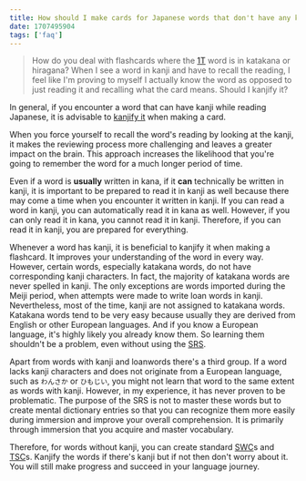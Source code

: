 ```yaml
---
title: How should I make cards for Japanese words that don't have any kanji?
date: 1707495904
tags: ['faq']
---
```


> How do you deal with flashcards where the [1T](one-target-sentences.html) word is in katakana or hiragana?
> When I see a word in kanji and have to recall the reading,
> I feel like I'm proving to myself I actually know the word
> as opposed to just reading it and recalling what the card means.
> Should I kanjify it?

In general,
if you encounter a word that can have kanji while reading Japanese,
it is advisable to
[kanjify it](should-i-learn-kanji-forms-of-words-usually-written-in-kana.html)
when making a card.

When you force yourself to recall the word's reading by looking at the kanji,
it makes the reviewing process more challenging
and leaves a greater impact on the brain.
This approach increases the likelihood
that you're going to remember the word for a much longer period of time.

Even if a word is **usually** written in kana,
if it **can** technically be written in kanji,
it is important to be prepared to read it in kanji as well
because there may come a time
when you encounter it written in kanji.
If you can read a word in kanji,
you can automatically read it in kana as well.
However,
if you can only read it in kana,
you cannot read it in kanji.
Therefore,
if you can read it in kanji,
you are prepared for everything.

Whenever a word has kanji,
it is beneficial to kanjify it when making a flashcard.
It improves your understanding of the word in every way.
However,
certain words,
especially katakana words,
do not have corresponding kanji characters.
In fact,
the majority of katakana words are never spelled in kanji.
The only exceptions are words imported during the Meiji period,
when attempts were made to write loan words in kanji.
Nevertheless,
most of the time,
kanji are not assigned to katakana words.
Katakana words
tend to be very easy
because usually they are derived from English or other European languages.
And if you know a European language,
it's highly likely you already know them.
So learning them shouldn't be a problem,
even without using the [SRS](spaced-repetition.html).

Apart from words with kanji and loanwords there's a third group.
If a word lacks kanji characters
and does not originate from a European language,
such as `わんさか` or `ひもじい`,
you might not learn that word to the same extent as words with kanji.
However,
in my experience,
it has never proven to be problematic.
The purpose of the SRS is not to master these words
but to create mental dictionary entries
so that you can recognize them more easily during immersion
and improve your overall comprehension.
It is primarily through immersion that you acquire and master vocabulary.

Therefore, for words without kanji,
you can create standard
[SWC](discussing-various-card-templates.html#simple-word-cards)s
and [TSC](discussing-various-card-templates.html#targeted-sentence-cards)s.
Kanjify the words if there's kanji
but if not then don't worry about it.
You will still make progress and succeed in your language journey.
